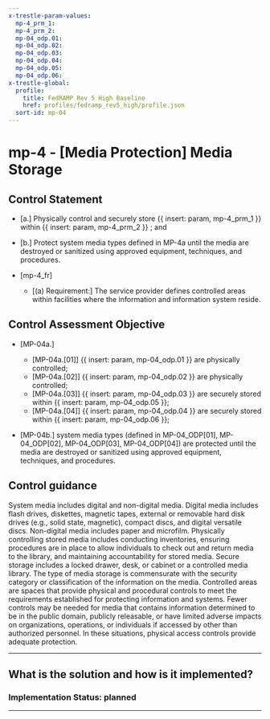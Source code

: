 ```yaml
---
x-trestle-param-values:
  mp-4_prm_1:
  mp-4_prm_2:
  mp-04_odp.01:
  mp-04_odp.02:
  mp-04_odp.03:
  mp-04_odp.04:
  mp-04_odp.05:
  mp-04_odp.06:
x-trestle-global:
  profile:
    title: FedRAMP Rev 5 High Baseline
    href: profiles/fedramp_rev5_high/profile.json
  sort-id: mp-04
---
```


# mp-4 - \[Media Protection\] Media Storage

## Control Statement

- \[a.\] Physically control and securely store {{ insert: param, mp-4_prm_1 }} within {{ insert: param, mp-4_prm_2 }} ; and

- \[b.\] Protect system media types defined in MP-4a until the media are destroyed or sanitized using approved equipment, techniques, and procedures.

- \[mp-4_fr\]

  - \[(a) Requirement:\] The service provider defines controlled areas within facilities where the information and information system reside.

## Control Assessment Objective

- \[MP-04a.\]

  - \[MP-04a.[01]\] {{ insert: param, mp-04_odp.01 }} are physically controlled;
  - \[MP-04a.[02]\] {{ insert: param, mp-04_odp.02 }} are physically controlled;
  - \[MP-04a.[03]\] {{ insert: param, mp-04_odp.03 }} are securely stored within {{ insert: param, mp-04_odp.05 }};
  - \[MP-04a.[04]\] {{ insert: param, mp-04_odp.04 }} are securely stored within {{ insert: param, mp-04_odp.06 }};

- \[MP-04b.\] system media types (defined in MP-04_ODP[01], MP-04_ODP[02], MP-04_ODP[03], MP-04_ODP[04]) are protected until the media are destroyed or sanitized using approved equipment, techniques, and procedures.

## Control guidance

System media includes digital and non-digital media. Digital media includes flash drives, diskettes, magnetic tapes, external or removable hard disk drives (e.g., solid state, magnetic), compact discs, and digital versatile discs. Non-digital media includes paper and microfilm. Physically controlling stored media includes conducting inventories, ensuring procedures are in place to allow individuals to check out and return media to the library, and maintaining accountability for stored media. Secure storage includes a locked drawer, desk, or cabinet or a controlled media library. The type of media storage is commensurate with the security category or classification of the information on the media. Controlled areas are spaces that provide physical and procedural controls to meet the requirements established for protecting information and systems. Fewer controls may be needed for media that contains information determined to be in the public domain, publicly releasable, or have limited adverse impacts on organizations, operations, or individuals if accessed by other than authorized personnel. In these situations, physical access controls provide adequate protection.

______________________________________________________________________

## What is the solution and how is it implemented?

<!-- For implementation status enter one of: implemented, partial, planned, alternative, not-applicable -->

<!-- Note that the list of rules under ### Rules: is read-only and changes will not be captured after assembly to JSON -->
<!-- Add control implementation description here for control: mp-4 -->

### Implementation Status: planned

______________________________________________________________________
